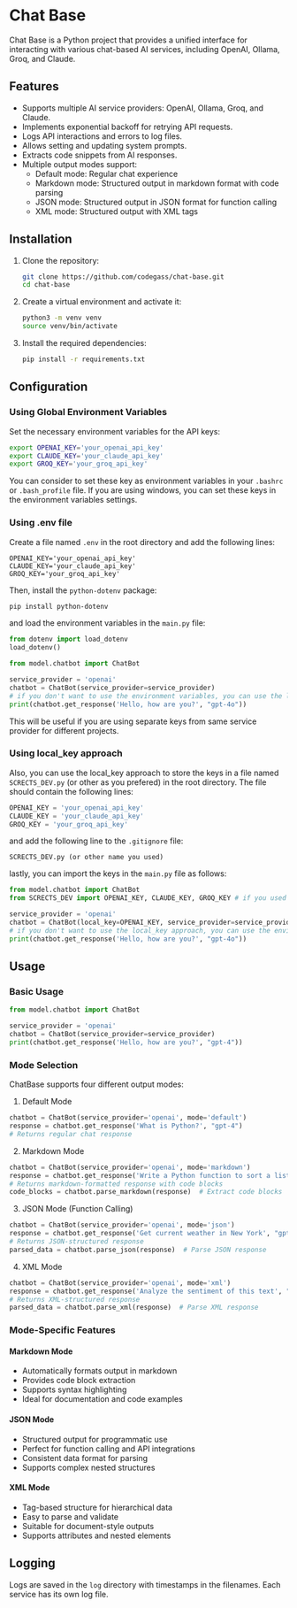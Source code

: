 # Chat Base

Chat Base is a Python project that provides a unified interface for interacting with various chat-based AI services, including OpenAI, Ollama, Groq, and Claude.

## Features

- Supports multiple AI service providers: OpenAI, Ollama, Groq, and Claude.
- Implements exponential backoff for retrying API requests.
- Logs API interactions and errors to log files.
- Allows setting and updating system prompts.
- Extracts code snippets from AI responses.
- Multiple output modes support:
  - Default mode: Regular chat experience
  - Markdown mode: Structured output in markdown format with code parsing
  - JSON mode: Structured output in JSON format for function calling
  - XML mode: Structured output with XML tags

## Installation

1. Clone the repository:
    ```sh
    git clone https://github.com/codegass/chat-base.git
    cd chat-base
    ```

2. Create a virtual environment and activate it:
    ```sh
    python3 -m venv venv
    source venv/bin/activate
    ```

3. Install the required dependencies:
    ```sh
    pip install -r requirements.txt
    ```

## Configuration

### Using Global Environment Variables
Set the necessary environment variables for the API keys:
```sh
export OPENAI_KEY='your_openai_api_key'
export CLAUDE_KEY='your_claude_api_key'
export GROQ_KEY='your_groq_api_key'
```

You can consider to set these key as environment variables in your `.bashrc` or `.bash_profile` file. If you are using windows, you can set these keys in the environment variables settings.

### Using .env file
Create a file named `.env` in the root directory and add the following lines:

```
OPENAI_KEY='your_openai_api_key'
CLAUDE_KEY='your_claude_api_key'
GROQ_KEY='your_groq_api_key'
```
    
Then, install the `python-dotenv` package:
```sh
pip install python-dotenv
```

and load the environment variables in the `main.py` file:
```python
from dotenv import load_dotenv
load_dotenv()

from model.chatbot import ChatBot

service_provider = 'openai'
chatbot = ChatBot(service_provider=service_provider) 
# if you don't want to use the environment variables, you can use the local_key approach
print(chatbot.get_response('Hello, how are you?', "gpt-4o"))
```

This will be useful if you are using separate keys from same service provider for different projects.

### Using local_key approach
Also, you can use the local_key approach to store the keys in a file named `SCRECTS_DEV.py` (or other as you prefered) in the root directory. The file should contain the following lines:

```python
OPENAI_KEY = 'your_openai_api_key'
CLAUDE_KEY = 'your_claude_api_key'
GROQ_KEY = 'your_groq_api_key'
```

and add the following line to the `.gitignore` file:

```
SCRECTS_DEV.py (or other name you used)
```

lastly, you can import the keys in the `main.py` file as follows:

```python
from model.chatbot import ChatBot
from SCRECTS_DEV import OPENAI_KEY, CLAUDE_KEY, GROQ_KEY # if you used a different name, replace SCRECTS_DEV with the name you used

service_provider = 'openai'
chatbot = ChatBot(local_key=OPENAI_KEY, service_provider=service_provider) 
# if you don't want to use the local_key approach, you can use the environment variables and remove the local_key parameter
print(chatbot.get_response('Hello, how are you?', "gpt-4o"))
```




## Usage

### Basic Usage

```python
from model.chatbot import ChatBot

service_provider = 'openai'
chatbot = ChatBot(service_provider=service_provider)
print(chatbot.get_response('Hello, how are you?', "gpt-4"))
```

### Mode Selection

ChatBase supports four different output modes:

1. Default Mode
```python
chatbot = ChatBot(service_provider='openai', mode='default')
response = chatbot.get_response('What is Python?', "gpt-4")
# Returns regular chat response
```

2. Markdown Mode
```python
chatbot = ChatBot(service_provider='openai', mode='markdown')
response = chatbot.get_response('Write a Python function to sort a list', "gpt-4")
# Returns markdown-formatted response with code blocks
code_blocks = chatbot.parse_markdown(response)  # Extract code blocks
```

3. JSON Mode (Function Calling)
```python
chatbot = ChatBot(service_provider='openai', mode='json')
response = chatbot.get_response('Get current weather in New York', "gpt-4")
# Returns JSON-structured response
parsed_data = chatbot.parse_json(response)  # Parse JSON response
```

4. XML Mode
```python
chatbot = ChatBot(service_provider='openai', mode='xml')
response = chatbot.get_response('Analyze the sentiment of this text', "gpt-4")
# Returns XML-structured response
parsed_data = chatbot.parse_xml(response)  # Parse XML response
```

### Mode-Specific Features

#### Markdown Mode
- Automatically formats output in markdown
- Provides code block extraction
- Supports syntax highlighting
- Ideal for documentation and code examples

#### JSON Mode
- Structured output for programmatic use
- Perfect for function calling and API integrations
- Consistent data format for parsing
- Supports complex nested structures

#### XML Mode
- Tag-based structure for hierarchical data
- Easy to parse and validate
- Suitable for document-style outputs
- Supports attributes and nested elements

## Logging
Logs are saved in the `log` directory with timestamps in the filenames. Each service has its own log file.

